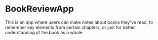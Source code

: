 # BookReviewApp

This is an app where users can make notes about books they've read, to remember key elements from certain chapters,
or just for better understanding of the book as a whole.
